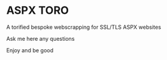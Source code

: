 # ASPX TORO

A torified bespoke webscrapping for SSL/TLS ASPX websites

Ask me here any questions

Enjoy and be good
